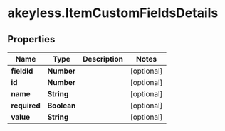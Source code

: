 # akeyless.ItemCustomFieldsDetails

## Properties

Name | Type | Description | Notes
------------ | ------------- | ------------- | -------------
**fieldId** | **Number** |  | [optional] 
**id** | **Number** |  | [optional] 
**name** | **String** |  | [optional] 
**required** | **Boolean** |  | [optional] 
**value** | **String** |  | [optional] 



